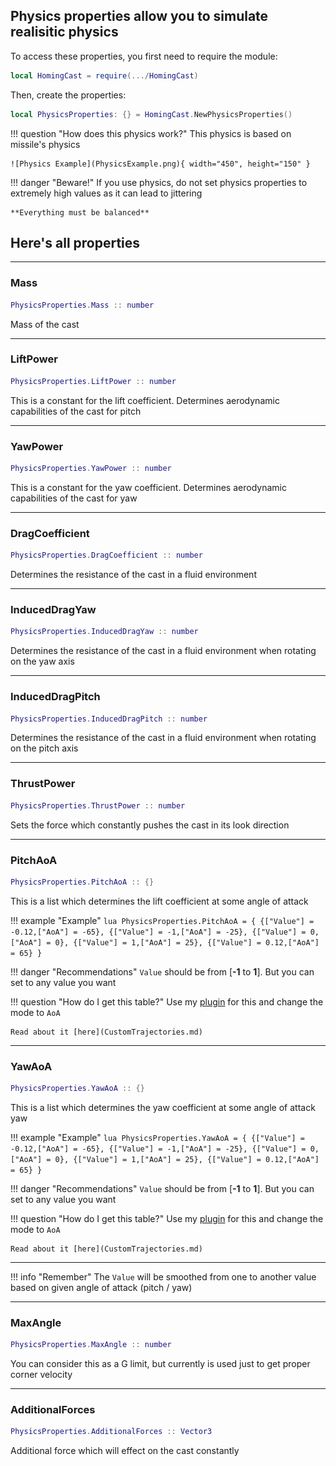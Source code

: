 ## Physics properties allow you to simulate realisitic physics

To access these properties, you first need to require the module:

```lua
local HomingCast = require(.../HomingCast)
```

Then, create the properties:

```lua
local PhysicsProperties: {} = HomingCast.NewPhysicsProperties()
```

!!! question "How does this physics work?"
    This physics is based on missile's physics

    ![Physics Example](PhysicsExample.png){ width="450", height="150" }

!!! danger "Beware!"
    If you use physics, do not set physics properties to extremely high values as it can lead to jittering

    **Everything must be balanced**

## Here's all properties

---

### Mass
```lua
PhysicsProperties.Mass :: number
```
Mass of the cast

---

### LiftPower
```lua
PhysicsProperties.LiftPower :: number
```
This is a constant for the lift coefficient. Determines aerodynamic capabilities of the cast for pitch

---

### YawPower
```lua
PhysicsProperties.YawPower :: number
```
This is a constant for the yaw coefficient. Determines aerodynamic capabilities of the cast for yaw

---

### DragCoefficient
```lua
PhysicsProperties.DragCoefficient :: number
```
Determines the resistance of the cast in a fluid environment

---

### InducedDragYaw
```lua
PhysicsProperties.InducedDragYaw :: number
```
Determines the resistance of the cast in a fluid environment when rotating on the yaw axis

---

### InducedDragPitch
```lua
PhysicsProperties.InducedDragPitch :: number
```
Determines the resistance of the cast in a fluid environment when rotating on the pitch axis

---

### ThrustPower
```lua
PhysicsProperties.ThrustPower :: number
```
Sets the force which constantly pushes the cast in its look direction

---

### PitchAoA
```lua
PhysicsProperties.PitchAoA :: {}
```
This is a list which determines the lift coefficient at some angle of attack

!!! example "Example"
    ```lua
    PhysicsProperties.PitchAoA = {
        {["Value"] = -0.12,["AoA"] = -65},
        {["Value"] = -1,["AoA"] = -25},
        {["Value"] = 0,["AoA"] = 0},
        {["Value"] = 1,["AoA"] = 25},
        {["Value"] = 0.12,["AoA"] = 65}
    }
    ```

!!! danger "Recommendations"
    ```Value``` should be from [**-1** to **1**].
    But you can set to any value you want

!!! question "How do I get this table?"
    Use my [plugin](https://create.roblox.com/store/asset/97281486618608/HomingCast-Plugin) for this and change the mode to ```AoA```

    Read about it [here](CustomTrajectories.md)

---

### YawAoA
```lua
PhysicsProperties.YawAoA :: {}
```
This is a list which determines the yaw coefficient at some angle of attack yaw

!!! example "Example"
    ```lua
    PhysicsProperties.YawAoA = {
        {["Value"] = -0.12,["AoA"] = -65},
        {["Value"] = -1,["AoA"] = -25},
        {["Value"] = 0,["AoA"] = 0},
        {["Value"] = 1,["AoA"] = 25},
        {["Value"] = 0.12,["AoA"] = 65}
    }
    ```

!!! danger "Recommendations"
    ```Value``` should be from [**-1** to **1**].
    But you can set to any value you want

!!! question "How do I get this table?"
    Use my [plugin](https://create.roblox.com/store/asset/97281486618608/HomingCast-Plugin) for this and change the mode to ```AoA```

    Read about it [here](CustomTrajectories.md)

---

!!! info "Remember"
    The ```Value``` will be smoothed from one to another value based on given angle of attack (pitch / yaw)
      
---

### MaxAngle
```lua
PhysicsProperties.MaxAngle :: number
```
You can consider this as a G limit, but currently is used just to get proper corner velocity
      
---

### AdditionalForces
```lua
PhysicsProperties.AdditionalForces :: Vector3
```
Additional force which will effect on the cast constantly